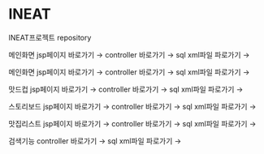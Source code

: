 # INEAT
INEAT프로젝트 repository

메인화면
jsp페이지 바로가기 →
controller 바로가기 → 
sql xml파일 파로가기 → 

메인화면
jsp페이지 바로가기 →
controller 바로가기 → 
sql xml파일 파로가기 → 

맛드컵
jsp페이지 바로가기 →
controller 바로가기 → 
sql xml파일 파로가기 → 

스토리보드
jsp페이지 바로가기 →
controller 바로가기 → 
sql xml파일 파로가기 → 

맛집리스트
jsp페이지 바로가기 →
controller 바로가기 → 
sql xml파일 파로가기 → 

검색기능
controller 바로가기 → 
sql xml파일 파로가기 → 
